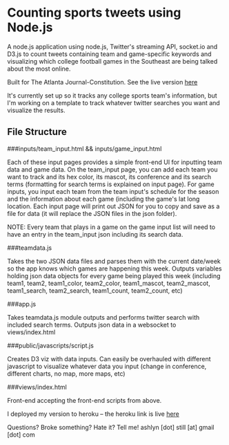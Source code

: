 Counting sports tweets using Node.js
==============================================

A node.js application using node.js, Twitter's streaming API, socket.io and D3.js to count tweets containing team and game-specific keywords and visualizing which college football games in the Southeast are being talked about the most online.

Built for The Atlanta Journal-Constitution. See the live version [here](http://www.ajc.com/news/sports/college-football-tweets/)

It's currently set up so it tracks any college sports team's information, but I'm working on a template to track whatever twitter searches you want and visualize the results.

File Structure
---------------------------
###inputs/team_input.html && inputs/game_input.html

Each of these input pages provides a simple front-end UI for inputting team data and game data. On the team_input page, you can add each team you want to track and its hex color, its mascot, its conference and its search terms (formatting for search terms is explained on input page).
For game inputs, you input each team from the team input's schedule for the season and the information about each game (including the game's lat long location. Each input page will print out JSON for you to copy and save as a file for data (it will replace the JSON files in the json folder).
	
NOTE: Every team that plays in a game on the game input list will need to have an entry in the team_input json including its search data.

###teamdata.js

Takes the two JSON data files and parses them with the current date/week so the app knows which games are happening this week. Outputs variables holding json data objects for every game being played this week (including team1, team2, team1_color, team2_color, team1_mascot, team2_mascot, team1_search, team2_search, team1_count, team2_count, etc)

###app.js

Takes teamdata.js module outputs and performs twitter search with included search terms. Outputs json data in a websocket to views/index.html

###public/javascripts/script.js

Creates D3 viz with data inputs. Can easily be overhauled with different javascript to visualize whatever data you input (change in conference, different charts, no map, more maps, etc)

###views/index.html

Front-end accepting the front-end scripts from above.


I deployed my version to heroku – the heroku link is live [here](http://floating-harbor-2012.herokuapp.com/)


Questions? Broke something? Hate it? Tell me! ashlyn [dot] still [at] gmail [dot] com